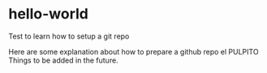 # hello-world
Test to learn how to setup a git repo

Here are some explanation about how to prepare a github repo el PULPITO
Things to be added in the future.
